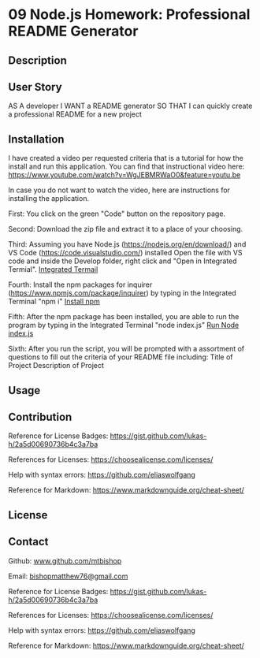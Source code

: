 # 09 Node.js Homework: Professional README Generator

## Description

## User Story

AS A developer
I WANT a README generator
SO THAT I can quickly create a professional README for a new project

## Installation

I have created a video per requested criteria that is a tutorial for how the install and
run this application. You can find that instructional video here: https://www.youtube.com/watch?v=WgJEBMRWaO0&feature=youtu.be

In case you do not want to watch the video, here are instructions for installing the application.

First: You click on the green "Code" button on the repository page.

Second: Download the zip file and extract it to a place of your choosing.

Third: Assuming you have Node.js (https://nodejs.org/en/download/) and VS Code (https://code.visualstudio.com/) installed
Open the file with VS code and inside the Develop folder, right click and "Open in Integrated Termial".
[Integrated Termail](https://github.com/mtbishop/README-Generator/blob/main/Develop/Assets/images/pic1.png)

Fourth: Install the npm packages for inquirer (https://www.npmjs.com/package/inquirer) by typing in the Integrated Terminal "npm i"
[Install npm](https://github.com/mtbishop/README-Generator/blob/main/Develop/Assets/images/pic2.png)

Fifth: After the npm package has been installed, you are able to run the program by typing in the Integrated Terminal "node index.js"
[Run Node index.js](https://github.com/mtbishop/README-Generator/blob/main/Develop/Assets/images/pic3.png)

Sixth: After you run the script, you will be prompted with a assortment of questions to fill out the criteria of your README file including:
Title of Project
Description of Project





## Usage


## Contribution

Reference for License Badges: https://gist.github.com/lukas-h/2a5d00690736b4c3a7ba

References for Licenses: https://choosealicense.com/licenses/

Help with syntax errors: https://github.com/eliaswolfgang

Reference for Markdown: https://www.markdownguide.org/cheat-sheet/
## License



## Contact

Github: www.github.com/mtbishop

Email: bishopmatthew76@gmail.com



Reference for License Badges: https://gist.github.com/lukas-h/2a5d00690736b4c3a7ba

References for Licenses: https://choosealicense.com/licenses/

Help with syntax errors: https://github.com/eliaswolfgang

Reference for Markdown: https://www.markdownguide.org/cheat-sheet/